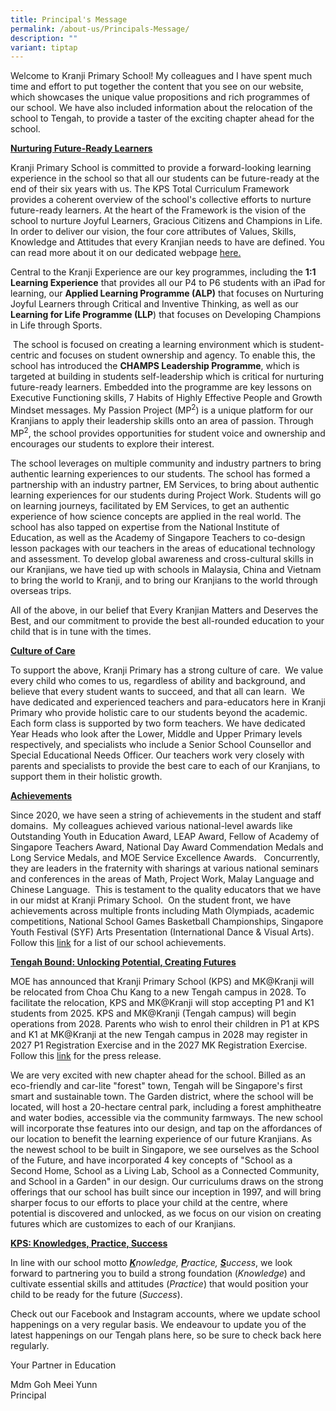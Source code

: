 ```yaml
---
title: Principal's Message
permalink: /about-us/Principals-Message/
description: ""
variant: tiptap
---
```

<p>Welcome to Kranji Primary School! My colleagues and I have spent much
time and effort to put together the content that you see on our website,
which showcases the unique value propositions and rich programmes of our
school. We have also included information about the relocation of the school
to Tengah, to provide a taster of the exciting chapter ahead for the school.</p>
<p><strong><u>Nurturing Future-Ready Learners</u></strong>
</p>
<p>Kranji Primary School is committed to provide a forward-looking learning
experience in the school so that all our students can be future-ready at
the end of their six years with us. The KPS Total Curriculum Framework
provides a coherent overview of the school's collective efforts to nurture
future-ready learners. At the heart of the Framework is the vision of the
school to nurture Joyful Learners, Gracious Citizens and Champions in Life.
In order to deliver our vision, the four core attributes of Values, Skills,
Knowledge and Attitudes that every Kranjian needs to have are defined.
You can read more about it on our dedicated webpage&nbsp;<a href="https://www.kranjipri.moe.edu.sg/our-curriculum/total-curriculum-framework/introduction/" rel="noopener noreferrer nofollow" target="_blank">here.</a>
</p>
<p>Central to the Kranji Experience are our key programmes, including the&nbsp;<strong>1:1 Learning Experience</strong>&nbsp;that
provides all our P4 to P6 students with an iPad for learning, our&nbsp;<strong>Applied Learning Programme (ALP)</strong> that
focuses on&nbsp;Nurturing Joyful Learners through Critical and Inventive
Thinking, as well as our <strong>Learning for Life Programme (LLP</strong>)
that focuses on&nbsp;Developing Champions in Life through Sports.</p>
<p>&nbsp;The school is focused on creating a learning environment which is
student-centric and focuses on student ownership and agency. To enable
this, the school has introduced the <strong>CHAMPS Leadership Programme</strong>,
which is targeted at building in students self-leadership which is critical
for nurturing future-ready learners. Embedded into the programme are key
lessons on Executive Functioning skills, 7 Habits of Highly Effective People
and Growth Mindset messages. My Passion Project (MP<sup>2</sup>) is a unique
platform for our Kranjians to apply their leadership skills onto an area
of passion. Through MP<sup>2</sup>, the school provides opportunities for
student voice and ownership and encourages our students to explore their
interest.</p>
<p>The school leverages on multiple community and industry partners to bring
authentic learning experiences to our students. The school has formed a
partnership with an industry partner, EM Services, to bring about authentic
learning experiences for our students during Project Work. Students will
go on learning journeys, facilitated by EM Services, to get an authentic
experience of how science concepts are applied in the real world. The school
has also tapped on expertise from the National Institute of Education,
as well as the Academy of Singapore Teachers to co-design lesson packages
with our teachers in the areas of educational technology and assessment.
To develop global awareness and cross-cultural skills in our Kranjians,
we have tied up with schools in Malaysia, China and Vietnam to bring the
world to Kranji, and to bring our Kranjians to the world through overseas
trips.</p>
<p>All of the above, in our belief that Every Kranjian Matters and Deserves
the Best, and our commitment to provide the best all-rounded education
to your child that is in tune with the times.&nbsp;</p>
<p><strong><u>Culture of Care</u></strong>
</p>
<p>To support the above, Kranji Primary has a strong culture of care.&nbsp;
We value every child who comes to us, regardless of ability and background,
and believe that every student wants to succeed, and that all can learn.&nbsp;
We have dedicated and experienced teachers and para-educators here in Kranji
Primary who provide holistic care to our students beyond the academic.
Each form class is supported by two form teachers. We have dedicated Year
Heads who look after the Lower, Middle and Upper Primary levels respectively,
and specialists who include a Senior School Counsellor and Special Educational
Needs Officer. Our teachers work very closely with parents and specialists
to provide the best care to each of our Kranjians, to support them in their
holistic growth.</p>
<p><strong><u>Achievements</u></strong>
</p>
<p>Since 2020, we have seen a string of achievements in the student and staff
domains.&nbsp; My colleagues achieved various national-level awards like
Outstanding&nbsp;Youth in Education Award, LEAP Award,&nbsp;Fellow of Academy
of Singapore Teachers Award,&nbsp;National Day Award Commendation Medals
and Long Service Medals, and MOE Service Excellence Awards.&nbsp; &nbsp;Concurrently,
they are leaders in the fraternity with sharings at various national seminars
and conferences in the areas of Math, Project Work, Malay Language and
Chinese Language.&nbsp; This is testament to the quality educators that
we have in our midst at Kranji Primary School.&nbsp; On the student front,
we have achievements across multiple fronts including Math Olympiads, academic
competitions,&nbsp;National School Games Basketball Championships,&nbsp;Singapore
Youth Festival (SYF) Arts Presentation (International Dance &amp; Visual
Arts).&nbsp; Follow this <a href="https://kranjipri.moe.edu.sg/life-at-kranji/achievements/student-and-school-achievement/" rel="noopener noreferrer nofollow" target="_blank">link</a> for
a list of our school achievements.</p>
<p><strong><u>Tengah Bound: Unlocking Potential, Creating Futures</u></strong>
</p>
<p>MOE has announced that Kranji Primary School (KPS) and MK@Kranji will
be relocated from Choa Chu Kang to a new Tengah campus in 2028. To facilitate
the relocation, KPS and MK@Kranji will stop accepting P1 and K1 students
from 2025. KPS and MK@Kranji (Tengah campus) will begin operations from
2028. Parents who wish to enrol their children in P1 at KPS and K1 at MK@Kranji
at the new Tengah campus in 2028 may register in 2027 P1 Registration Exercise
and in the 2027 MK Registration Exercise. Follow this <a href="https://www.moe.gov.sg/news/press-releases/20240116-meeting-shifting-demand-for-school-and-preschool-places-across-singapore" rel="noopener noreferrer nofollow" target="_blank">link</a> for
the press release.</p>
<p>We are very excited with new chapter ahead for the school. Billed as an
eco-friendly and car-lite "forest" town, Tengah will be Singapore's first
smart and sustainable town. The Garden district, where the school will
be located, will host a 20-hectare central park, including a forest amphitheatre
and water bodies, accessible via the community farmways. The new school
will incorporate thse features into our design, and tap on the affordances
of our location to benefit the learning experience of our future Kranjians.
As the newest school to be built in Singapore, we see ourselves as the
School of the Future, and have incorporated 4 key concepts of "School as
a Second Home, School as a Living Lab, School as a Connected Community,
and School in a Garden" in our design. Our curriculums draws on the strong
offerings that our school has built since our inception in 1997, and will
bring sharper focus to our efforts to place your child at the centre, where
potential is discovered and unlocked, as we focus on our vision on creating
futures which are customizes to each of our Kranjians.</p>
<p><strong><u>KPS: Knowledges, Practice, Success</u></strong>
</p>
<p>In line with our school motto&nbsp;<strong><em><u>K</u></em></strong><em>nowledge,&nbsp;</em><strong><em><u>P</u></em></strong><em>ractice,&nbsp;</em><strong><em><u>S</u></em></strong><em>uccess</em>,
we look forward to partnering you to build a strong foundation (<em>Knowledge</em>)&nbsp;and
cultivate essential skills and attitudes (<em>Practice</em>) that would
position your child to be ready for the future (<em>Success</em>).</p>
<p>Check out our Facebook and Instagram accounts, where we update school
happenings on a very regular basis. We endeavour to update you of the latest
happenings on our Tengah plans here, so be sure to check back here regularly.</p>
<p>Your Partner in Education</p>
<p>Mdm Goh Meei Yunn
<br>Principal</p>